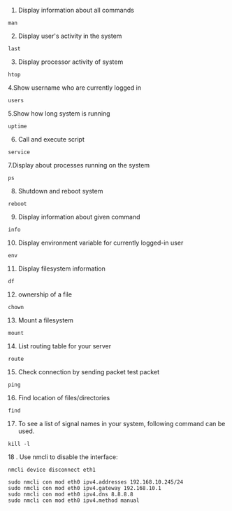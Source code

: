 1. Display information about all commands
```
man
```
2. Display user's activity in the system
```
last
``` 
3. Display processor activity of system
```
htop
```
4.Show username who are currently logged in
```
users
```
5.Show how long system is running
```
uptime
```
6. Call and execute script
```
service
```
7.Display about processes running on the system
```
ps
```
8. Shutdown and reboot system
```
reboot
```
9. Display information about given command
```
info
```
10. Display environment variable for currently logged-in user
```
env
```
11. Display filesystem information
```
df
```
12.  ownership of a file
```
chown
```
13. Mount a filesystem
```
mount
```
14. List routing table for your server
```
route	
```
15. Check connection by sending packet test packet
```
ping
```
16. Find location of files/directories
```
find
```
17. To see a list of signal names in your system, following command can be used.
```
kill -l
```
18 . Use nmcli to disable the interface:
```
nmcli device disconnect eth1
```

```
sudo nmcli con mod eth0 ipv4.addresses 192.168.10.245/24
sudo nmcli con mod eth0 ipv4.gateway 192.168.10.1
sudo nmcli con mod eth0 ipv4.dns 8.8.8.8
sudo nmcli con mod eth0 ipv4.method manual
```


		
